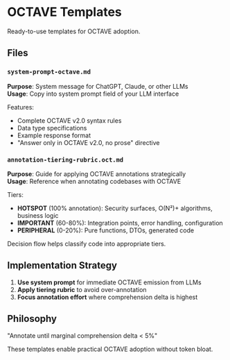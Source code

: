 # OCTAVE Templates

Ready-to-use templates for OCTAVE adoption.

## Files

### `system-prompt-octave.md`
**Purpose**: System message for ChatGPT, Claude, or other LLMs  
**Usage**: Copy into system prompt field of your LLM interface

Features:
- Complete OCTAVE v2.0 syntax rules
- Data type specifications
- Example response format
- "Answer only in OCTAVE v2.0, no prose" directive

### `annotation-tiering-rubric.oct.md`
**Purpose**: Guide for applying OCTAVE annotations strategically  
**Usage**: Reference when annotating codebases with OCTAVE

Tiers:
- **HOTSPOT** (100% annotation): Security surfaces, O(N²)+ algorithms, business logic
- **IMPORTANT** (60-80%): Integration points, error handling, configuration
- **PERIPHERAL** (0-20%): Pure functions, DTOs, generated code

Decision flow helps classify code into appropriate tiers.

## Implementation Strategy

1. **Use system prompt** for immediate OCTAVE emission from LLMs
2. **Apply tiering rubric** to avoid over-annotation
3. **Focus annotation effort** where comprehension delta is highest

## Philosophy

"Annotate until marginal comprehension delta < 5%"

These templates enable practical OCTAVE adoption without token bloat.